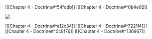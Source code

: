 ![[Chapter 4 - Doctrine#^54fddb]]
![[Chapter 4 - Doctrine#^0b4e02]]

![](https://miro.medium.com/max/700/1*0Ou947Cc8O2vI1zTi4IeYw.jpeg)

![[Chapter 4 - Doctrine#^e12c34]]
![[Chapter 4 - Doctrine#^7221f4]]
![[Chapter 4 - Doctrine#^0c8f76]]
![[Chapter 4 - Doctrine#^136967]]
